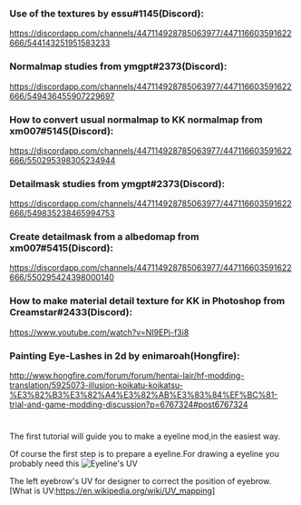 ### Use of the textures by essu#1145(Discord):

https://discordapp.com/channels/447114928785063977/447116603591622666/544143251951583233

### Normalmap studies from ymgpt#2373(Discord):

https://discordapp.com/channels/447114928785063977/447116603591622666/549436455907229697

### How to convert usual normalmap to KK normalmap from xm007#5145(Discord):

https://discordapp.com/channels/447114928785063977/447116603591622666/550295398305234944

### Detailmask studies from ymgpt#2373(Discord):

https://discordapp.com/channels/447114928785063977/447116603591622666/549835238465994753

### Create detailmask from a albedomap from xm007#5415(Discord):

https://discordapp.com/channels/447114928785063977/447116603591622666/550295424398000140

### How to make material detail texture for KK in Photoshop from Creamstar#2433(Discord):

https://www.youtube.com/watch?v=NI9EPj-f3i8

### Painting Eye-Lashes in 2d by enimaroah(Hongfire):

http://www.hongfire.com/forum/forum/hentai-lair/hf-modding-translation/5925073-illusion-koikatu-koikatsu-%E3%82%B3%E3%82%A4%E3%82%AB%E3%83%84%EF%BC%81-trial-and-game-modding-discussion?p=6767324#post6767324

#

The first tutorial will guide you to make a eyeline mod,in the easiest way.

Of course the first step is to prepare a eyeline.For drawing a eyeline you probably need this
![Eyeline's UV](https://github.com/xm007/Koikatsu-Modding/blob/master/Image/1/UVs%20of%20cf_O_eyeline%5B0%5D.png)

The left eyebrow's UV for designer to correct the position of eyebrow.
<br>[What is UV:https://en.wikipedia.org/wiki/UV_mapping]
